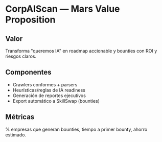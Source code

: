 # CorpAIScan — Mars Value Proposition

## Valor
Transforma "queremos IA" en roadmap accionable y bounties con ROI y riesgos claros.

## Componentes
- Crawlers conformes + parsers
- Heurísticas/reglas de IA readiness
- Generación de reportes ejecutivos
- Export automático a SkillSwap (bounties)

## Métricas
% empresas que generan bounties, tiempo a primer bounty, ahorro estimado.
